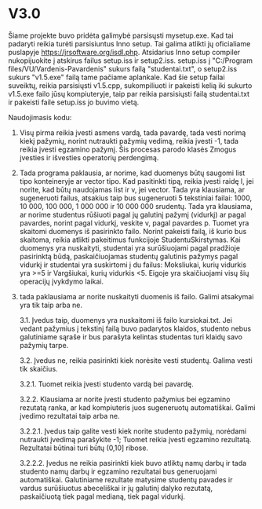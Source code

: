 # V3.0

Šiame projekte buvo pridėta galimybė parsisųsti mysetup.exe. Kad tai padaryti reikia turėti parsisiuntus Inno setup. Tai galima atlikti jų oficialiame puslapyje https://jrsoftware.org/isdl.php. Atsidarius Inno setup compiler nukopijuokite į atskirus failus setup.iss ir setup2.iss. setup.iss į "C:/Program files/VU/Vardenis-Pavardenis" sukurs failą "studentai.txt", o setup2.iss sukurs "v1.5.exe" failą tame pačiame aplankale. Kad šie setup failai suveiktų, reikia parsisiųsti v1.5.cpp, sukompiliuoti ir pakeisti kelią iki sukurto v1.5.exe failo jūsų kompiuteryje, taip par reikia parsisiųsti failą studentai.txt ir pakeisti faile setup.iss jo buvimo vietą. 


Naudojimasis kodu:

1. Visų pirma reikia įvesti asmens vardą, tada pavardę, tada vesti norimą kiekį pažymių, norint nutraukti pažymių vedimą, reikia įvesti -1, tada reikia įvesti egzamino pažymį. Šis procesas parodo klasės Zmogus įvesties ir išvesties operatorių perdengimą.

2. Tada programa paklausia, ar norime, kad duomenys būtų saugomi list tipo konteineryje ar vector tipo. Kad pasitinkti tipą, reikia įvesti raidę l, jei norite, kad būtų naudojamas list ir v, jei vector. Tada yra klausiama, ar sugeneruoti failus, atsakius taip bus sugeneruoti 5 tekstiniai failai: 1000, 10 000, 100 000, 1 000 000 ir 10 000 000 srudentų. Tada yra klausiama, ar norime studentus rūšiuoti pagal jų galutinį pažymį (vidurkį) ar pagal pavardes, norint pagal vidurkį, veskite v, pagal pavardes p.  Tuomet yra skaitomi duomenys iš pasirinkto failo. Norint pakeisti failą, iš kurio bus skaitoma, reikia atlikti pakeitimus funkcijoje StudentuSkirstymas. Kai duomenys yra nuskaityti, studentai yra surūšiuojami pagal pradžioje pasirinktą būdą, paskaičiuojamas studentų galutinis pažymys pagal vidurkį ir studentai yra suskirtomi į du failus: Moksliukai, kurių vidurkis yra >=5 ir Vargšiukai, kurių vidurkis <5. Eigoje yra skaičiuojami visų šių operacijų įvykdymo laikai.

   
3. tada paklausiama ar norite nuskaityti duomenis iš failo. Galimi atsakymai yra tik taip arba ne.
   
     3.1. Įvedus taip, duomenys yra nuskaitomi iš failo kursiokai.txt. Jei vedant pažymius į tekstinį failą buvo padarytos klaidos,   studento nebus galutiniame sąraše ir bus parašyta kelintas studentas turi klaidų savo pažymių tarpe.
   
     3.2. Įvedus ne, reikia pasirinkti kiek norėsite vesti studentų. Galima vesti tik skaičius.
   
     3.2.1. Tuomet reikia įvesti studento vardą bei pavardę.
   
     3.2.2. Klausiama ar norite įvesti studento pažymius bei egzamino rezutatą ranka, ar kad kompiuteris juos sugeneruotų automatiškai. Galimi įvedimo rezultatai taip arba ne.
   
     3.2.2.1. Įvedus taip galite vesti kiek norite studento pažymių, norėdami nutraukti įvedimą parašykite -1; Tuomet reikia įvesti egzamino rezultatą. Rezultatai būtinai turi būtų (0,10] ribose.
   
     3.2.2.2. Įvedus ne reikia pasirinkti kiek buvo atliktų namų darbų ir tada studento namų darbų ir egzamino rezultatai bus generuojami automatiškai.
Galutiniame rezultate matysime studentų pavades ir vardus surūšiuotus abeceliškai ir jų galutinį dalyko rezutatą, paskaičiuotą tiek pagal medianą, tiek pagal vidurkį.

